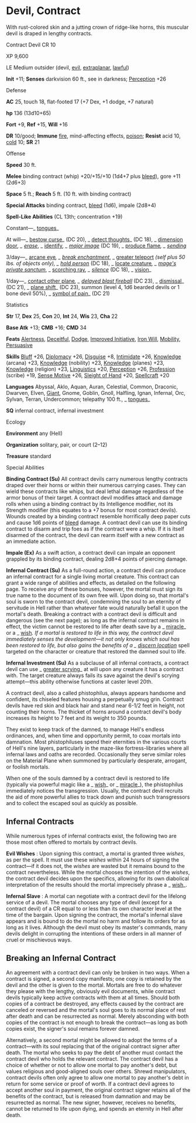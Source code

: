 # Devil, Contract

With rust-colored skin and a jutting crown of ridge-like horns, this muscular devil is draped in lengthy contracts.

Contract Devil CR 10

XP 9,600

LE Medium outsider (devil, [evil](monsters/creatureTypes.md#_evil-subtype), [extraplanar](monsters/creatureTypes.md#_extraplanar-subtype), [lawful](monsters/creatureTypes.md#_lawful-subtype))

**Init** +11; **Senses** darkvision 60 ft., see in darkness; [Perception](skills/perception.md#_perception) +26

Defense

**AC** 25, touch 18, flat-footed 17 (+7 Dex, +1 dodge, +7 natural)

**hp** 136 (13d10+65)

**Fort** +9, **Ref** +15, **Will** +16

**DR** 10/good; **Immune** [fire](monsters/creatureTypes.md#_fire-subtype), mind-affecting effects, [poison](monsters/universalMonsterRules.md#_poison-(ex-or-su)); **Resist** acid 10, [cold](monsters/creatureTypes.md#_cold-subtype) 10; **SR** 21

Offense

**Speed** 30 ft.

**Melee** binding contract (whip) +20/+15/+10 (1d4+7 plus [bleed](monsters/universalMonsterRules.md#_bleed)), gore +11 (2d6+3)

**Space** 5 ft.; **Reach** 5 ft. (10 ft. with binding contract)

**Special Attacks** binding contract, [bleed](monsters/universalMonsterRules.md#_bleed) (1d6), impale (2d8+4)

**Spell-Like Abilities** (CL 13th; concentration +19)

Constant—_ [tongues](spells/tongues.md#_tongues)_

At will—_ [bestow curse](spells/bestowCurse.md#_bestow-curse)_ (DC 20), _ [detect thoughts](spells/detectThoughts.md#_detect-thoughts)_ (DC 18), _ [dimension door](spells/dimensionDoor.md#_dimension-door)_, _ [erase](spells/erase.md#_erase)_, _ [identify](spells/identify.md#_identify)_, _ [major image](spells/majorImage.md#_major-image)_ (DC 19), _ [produce flame](spells/produceFlame.md#_produce-flame)_, _ [sending](spells/sending.md#_sending)_

3/day—_ [arcane eye](spells/arcaneEye.md#_arcane-eye)_, _ [break enchantment](spells/breakEnchantment.md#_break-enchantment)_, _ [greater teleport](spells/teleport.md#_teleport-greater) _(self plus 50 lbs. of objects only), _ [hold person](spells/holdPerson.md#_hold-person)_ (DC 18), _ [locate creature](spells/locateCreature.md#_locate-creature)_, _ [mage's private sanctum](spells/mageSPrivateSanctum.md#_mage-s-private-sanctum)_, _ [scorching ray](spells/scorchingRay.md#_scorching-ray)_, _ [silence](spells/silence.md#_silence)_ (DC 18), _ [vision](spells/vision.md#_vision)_

1/day—_ [contact other plane](spells/contactOtherPlane.md#_contact-other-plane)_, _ [delayed blast fireball](spells/delayedBlastFireball.md#_delayed-blast-fireball)_ (DC 23), _ [dismissal](spells/dismissal.md#_dismissal)_ (DC 21), _ [plane shift](spells/planeShift.md#_plane-shift)_ (DC 23), summon (level 4, 1d6 bearded devils or 1 bone devil 50%), _ [symbol of pain](spells/symbolOfPain.md#_symbol-of-pain)_ (DC 21)

Statistics

**Str** 17, **Dex** 25, **Con** 20, **Int** 24, **Wis** 23, **Cha** 22

**Base Atk** +13; **CMB** +16; **CMD** 34

**Feats** [Alertness](feats.md#_alertness), [Deceitful](feats.md#_deceitful), [Dodge](feats.md#_dodge), [Improved Initiative](feats.md#_improved-initiative), [Iron Will](feats.md#_iron-will), [Mobility](feats.md#_mobility), [Persuasive](feats.md#_persuasive)

**Skills** [Bluff](skills/bluff.md#_bluff) +26, [Diplomacy](skills/diplomacy.md#_diplomacy) +26, [Disguise](skills/disguise.md#_disguise) +8, [Intimidate](skills/intimidate.md#_intimidate) +26, [Knowledge](skills/knowledge.md#_knowledge) (arcana) +23, [Knowledge](skills/knowledge.md#_knowledge) (nobility) +23, [Knowledge](skills/knowledge.md#_knowledge) (planes) +23, [Knowledge](skills/knowledge.md#_knowledge) (religion) +23, [Linguistics](skills/linguistics.md#_linguistics) +20, [Perception](skills/perception.md#_perception) +26, [Profession](skills/profession.md#_profession) (scribe) +19, [Sense Motive](skills/senseMotive.md#_sense-motive) +26, [Sleight of Hand](skills/sleightOfHand.md#_sleight-of-hand) +20, [Spellcraft](skills/spellcraft.md#_spellcraft) +20

**Languages** Abyssal, Aklo, Aquan, Auran, Celestial, Common, Draconic, Dwarven, Elven, [Giant](monsters/creatureTypes.md#_giant-subtype), Gnome, Goblin, Gnoll, Halfling, Ignan, Infernal, Orc, Sylvan, Terran, Undercommon; telepathy 100 ft., _ [tongues](spells/tongues.md#_tongues)_

**SQ** infernal contract, infernal investment

Ecology

**Environment** any (Hell)

**Organization** solitary, pair, or court (2–12)

**Treasure** standard

Special Abilities

**Binding Contract (Su)** All contract devils carry numerous lengthy contracts draped over their horns or within their numerous carrying cases. They can wield these contracts like whips, but deal lethal damage regardless of the armor bonus of their target. A contract devil modifies attack and damage rolls when using a binding contract by its Intelligence modifier, not its Strength modifier (this equates to a +7 bonus for most contract devils). Wounds created by a binding contract resemble horrifically deep paper cuts and cause 1d6 points of [bleed](monsters/universalMonsterRules.md#_bleed) damage. A contract devil can use its binding contract to disarm and trip foes as if the contract were a whip. If it is itself disarmed of the contract, the devil can rearm itself with a new contract as an immediate action.

**Impale (Ex)** As a swift action, a contract devil can impale an opponent grappled by its binding contract, dealing 2d8+4 points of piercing damage.

**Infernal Contract (Su)** As a full-round action, a contract devil can produce an infernal contract for a single living mortal creature. This contract can grant a wide range of abilities and effects, as detailed on the following page. To receive any of these bonuses, however, the mortal must sign its true name to the document of its own free will. Upon doing so, that mortal's soul is sworn to the contract devil, condemning the soul to an eternity of servitude in Hell rather than whatever fate would naturally befall it upon the mortal's death. Breaking a contract with a contract devil is difficult and dangerous (see the next page); as long as the infernal contract remains in effect, the victim cannot be restored to life after death save by a _ [miracle](spells/miracle.md#_miracle)_ or a _ [wish](spells/wish.md#_wish)_. If a mortal is restored to life in this way, the contract devil immediately senses the development—it not only knows which soul has been restored to life, but also gains the benefits of a _ [discern location](spells/discernLocation.md#_discern-location)_ spell targeted on the character or creature that restored the damned soul to life.

**Infernal Investment (Su)** As a subclause of all infernal contracts, a contract devil can use _ [greater scrying](spells/scrying.md#_scrying-greater)_ at will upon any creature it has a contract with. The target creature always fails its save against the devil's scrying attempt—this ability otherwise functions at caster level 20th.

A contract devil, also a called phistophilus, always appears handsome and confident, its chiseled features housing a perpetually smug grin. Contract devils have red skin and black hair and stand near 6-1/2 feet in height, not counting their horns. The thicket of horns around a contract devil's body increases its height to 7 feet and its weight to 350 pounds.

They exist to keep track of the damned, to manage Hell's endless ordinances, and, when time and opportunity permit, to coax mortals into damnation. Most phistophiluses spend their eternities in the various courts of Hell's nine layers, particularly in the maze-like fortress-libraries where all infernal laws and oaths are recorded. Occasionally they serve similar roles on the Material Plane when summoned by particularly desperate, arrogant, or foolish mortals.

When one of the souls damned by a contract devil is restored to life (typically via powerful magic like a _ [wish](spells/wish.md#_wish)_ or _ [miracle](spells/miracle.md#_miracle)_), the phistophilus immediately notices the transgression. Usually, the contract devil recruits the aid of more powerful allies to track down and punish such transgressors and to collect the escaped soul as quickly as possible.

## Infernal Contracts

While numerous types of infernal contracts exist, the following two are those most often offered to mortals by contract devils.

**Evil Wishes** : Upon signing this contract, a mortal is granted three _wishes_, as per the spell. It must use these _wishes_ within 24 hours of signing the contract—if it does not, the _wishes_ are wasted but it remains bound to the contract nevertheless. While the mortal chooses the intention of the _wishes_, the contract devil decides upon the specifics, allowing for its own diabolical interpretation of the results should the mortal imprecisely phrase a _ [wish](spells/wish.md#_wish)_.

**Infernal Slave** : A mortal can negotiate with a contract devil for the lifelong service of a devil. The mortal chooses any type of devil (except for a contract devil) of a CR equal to or less than its own character level at the time of the bargain. Upon signing the contract, the mortal's infernal slave appears and is bound to do the mortal no harm and follow its orders for as long as it lives. Although the devil must obey its master's commands, many devils delight in corrupting the intentions of these orders in all manner of cruel or mischievous ways.

## Breaking an Infernal Contract

An agreement with a contract devil can only be broken in two ways. When a contract is signed, a second copy manifests; one copy is retained by the devil and the other is given to the mortal. Mortals are free to do whatever they please with the lengthy, obviously evil documents, while contract devils typically keep active contracts with them at all times. Should both copies of a contract be destroyed, any effects caused by the contract are canceled or reversed and the mortal's soul goes to its normal place of rest after death and can be resurrected as normal. Merely absconding with both copies of the contract is not enough to break the contract—as long as both copies exist, the signer's soul remains forever damned.

Alternatively, a second mortal might be allowed to adopt the terms of a contract—with its soul replacing that of the original contract signer after death. The mortal who seeks to pay the debt of another must contact the contract devil who holds the relevant contract. The contract devil has a choice of whether or not to allow one mortal to pay another's debt, but values religious and good-aligned souls over others. Shrewd manipulators, contract devils often only agree to allow one mortal to pay another's debt in return for some service or proof of worth. If a contract devil agrees to accept another soul in payment, the original contract signer retains all of the benefits of the contract, but is released from damnation and may be resurrected as normal. The new signer, however, receives no benefits, cannot be returned to life upon dying, and spends an eternity in Hell after death.

